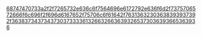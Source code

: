 [68747470733a2f2f7265732e636c6f7564696e6172792e636f6d2f7375706572666f6c696f2f696d6167652f75706c6f61642f76313632303638393937392f3638373437343730373333613266326636393265373036393665363936](https://user-images.githubusercontent.com/93011506/211207683-508ce56a-79c4-450a-9a9d-4fad5b5ac2da.gif)
